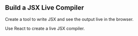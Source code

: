 ## Build a JSX Live Compiler

Create a tool to write JSX and see the output live in the browser.

Use React to create a live JSX compiler.
